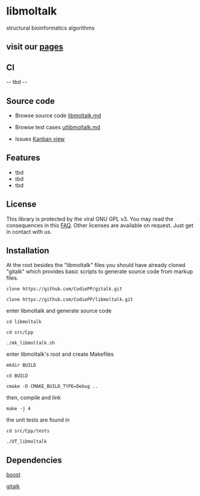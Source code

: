 # libmoltalk

structural bioinformatics algorithms

## visit our [pages](https://codiepp.github.io/libmoltalk/)

## CI
-- tbd --

## Source code

* Browse source code
[libmoltalk.md](Code/Cpp/libmoltalk.md)

* Browse test cases
[utlibmoltalk.md](Code/Cpp/tests/utlibmoltalk.md)

* Issues
[Kanban view](https://huboard.com/CodiePP/libmoltalk)


## Features

* tbd
* tbd
* tbd


## License

This library is protected by the viral GNU GPL v3.
You may read the consequences in this [FAQ](https://www.gnu.org/licenses/gpl-faq.html).
Other licenses are available on request. Just get in contact with us.

## Installation

At the root besides the "libmoltalk" files you should have already cloned "gitalk" which provides basic scripts to generate source code from markup files.

```
clone https://github.com/CodiePP/gitalk.git

clone https://github.com/CodiePP/libmoltalk.git
```

enter libmoltalk and generate source code

```
cd libmoltalk

cd src/Cpp

./mk_libmoltalk.sh
```

enter libmoltalk's root and create Makefiles

```
mkdir BUILD

cd BUILD

cmake -D CMAKE_BUILD_TYPE=Debug ..
```

then, compile and link

```
make -j 4
```

the unit tests are found in 

```
cd src/Cpp/tests

./UT_libmoltalk
```

## Dependencies

[boost](http://www.boost.org)

[gitalk](https://github.com/CodiePP/gitalk)


